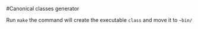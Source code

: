 #Canonical classes generator

Run ```make``` the command will create the executable ```class``` and move it to ```~bin/```
